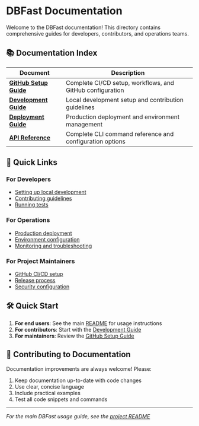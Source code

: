 # DBFast Documentation

Welcome to the DBFast documentation! This directory contains comprehensive guides for developers, contributors, and operations teams.

## 📚 Documentation Index

| Document | Description |
|----------|-------------|
| **[GitHub Setup Guide](./github-setup.md)** | Complete CI/CD setup, workflows, and GitHub configuration |
| **[Development Guide](./development.md)** | Local development setup and contribution guidelines |
| **[Deployment Guide](./deployment.md)** | Production deployment and environment management |
| **[API Reference](./api.md)** | Complete CLI command reference and configuration options |

## 🚀 Quick Links

### For Developers
- [Setting up local development](./development.md#local-setup)
- [Contributing guidelines](./development.md#contributing)
- [Running tests](./development.md#testing)

### For Operations
- [Production deployment](./deployment.md#production)
- [Environment configuration](./deployment.md#environments)
- [Monitoring and troubleshooting](./deployment.md#monitoring)

### For Project Maintainers
- [GitHub CI/CD setup](./github-setup.md)
- [Release process](./github-setup.md#release-process)
- [Security configuration](./github-setup.md#security-features)

## 🛠️ Quick Start

1. **For end users**: See the main [README](../README.md) for usage instructions
2. **For contributors**: Start with the [Development Guide](./development.md)
3. **For maintainers**: Review the [GitHub Setup Guide](./github-setup.md)

## 📝 Contributing to Documentation

Documentation improvements are always welcome! Please:

1. Keep documentation up-to-date with code changes
2. Use clear, concise language
3. Include practical examples
4. Test all code snippets and commands

---

*For the main DBFast usage guide, see the [project README](../README.md)*